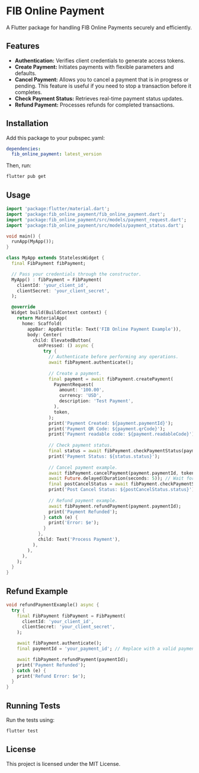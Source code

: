 # FIB Online Payment
A Flutter package for handling FIB Online Payments securely and efficiently.

## Features

- **Authentication:** Verifies client credentials to generate access tokens.
- **Create Payment:** Initiates payments with flexible parameters and defaults.
- **Cancel Payment:** Allows you to cancel a payment that is in progress or pending. This feature is useful if you need to stop a transaction before it completes.
- **Check Payment Status:** Retrieves real-time payment status updates.
- **Refund Payment:** Processes refunds for completed transactions.

## Installation
Add this package to your pubspec.yaml:

```yaml
dependencies:
  fib_online_payment: latest_version
```

Then, run:

```sh
flutter pub get
```

## Usage
```dart
import 'package:flutter/material.dart';
import 'package:fib_online_payment/fib_online_payment.dart';
import 'package:fib_online_payment/src/models/payment_request.dart';
import 'package:fib_online_payment/src/models/payment_status.dart';

void main() {
  runApp(MyApp());
}

class MyApp extends StatelessWidget {
  final FibPayment fibPayment;

  // Pass your credentials through the constructor.
  MyApp() : fibPayment = FibPayment(
    clientId: 'your_client_id',
    clientSecret: 'your_client_secret',
  );

  @override
  Widget build(BuildContext context) {
    return MaterialApp(
      home: Scaffold(
        appBar: AppBar(title: Text('FIB Online Payment Example')),
        body: Center(
          child: ElevatedButton(
            onPressed: () async {
              try {
                // Authenticate before performing any operations.
                await fibPayment.authenticate();
                
                // Create a payment.
                final payment = await fibPayment.createPayment(
                  PaymentRequest(
                    amount: '100.00',
                    currency: 'USD',
                    description: 'Test Payment',
                  ),
                  token,
                );
                print('Payment Created: ${payment.paymentId}');
                print('Payment QR Code: ${payment.qrCode}');
                print('Payment readable code: ${payment.readableCode}');
                
                // Check payment status.
                final status = await fibPayment.checkPaymentStatus(payment.paymentId, token);
                print('Payment Status: ${status.status}');
                
                // Cancel payment example.
                await fibPayment.cancelPayment(payment.paymentId, token);
                await Future.delayed(Duration(seconds: 5)); // Wait for cancellation to process.
                final postCancelStatus = await fibPayment.checkPaymentStatus(payment.paymentId, token);
                print('Post Cancel Status: ${postCancelStatus.status}');
                
                // Refund payment example.
                await fibPayment.refundPayment(payment.paymentId);
                print('Payment Refunded');
              } catch (e) {
                print('Error: $e');
              }
            },
            child: Text('Process Payment'),
          ),
        ),
      ),
    );
  }
}
```

## Refund Example
```dart
void refundPaymentExample() async {
  try {
    final FibPayment fibPayment = FibPayment(
      clientId: 'your_client_id',
      clientSecret: 'your_client_secret',
    );

    await fibPayment.authenticate();
    final paymentId = 'your_payment_id'; // Replace with a valid payment ID

    await fibPayment.refundPayment(paymentId);
    print('Payment Refunded');
  } catch (e) {
    print('Refund Error: $e');
  }
}
```

## Running Tests
Run the tests using:

```sh
flutter test
```

## License
This project is licensed under the MIT License.